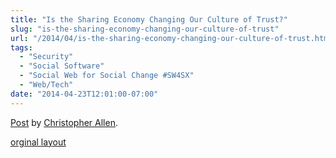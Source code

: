 ```yaml
---
title: "Is the Sharing Economy Changing Our Culture of Trust?"
slug: "is-the-sharing-economy-changing-our-culture-of-trust"
url: "/2014/04/is-the-sharing-economy-changing-our-culture-of-trust.html"
tags:
  - "Security"
  - "Social Software"
  - "Social Web for Social Change #SW4SX"
  - "Web/Tech"
date: "2014-04-23T12:01:00-07:00"
---
```

<div id="fb-root"></div> <script id="facebook-jssdk" src="//connect.facebook.net/en_US/all.js#xfbml=1"></script>
<div class="fb-post" data-href="https://www.facebook.com/ChristopherRayAllen/posts/10152372346645540" data-width="600"><div class="fb-xfbml-parse-ignore"><a href="https://www.facebook.com/ChristopherRayAllen/posts/10152372346645540">Post</a> by <a href="https://www.facebook.com/ChristopherRayAllen">Christopher Allen</a>.</div></div>
<p class="previous"><a href="/previous/2014/04/is-the-sharing-economy-changing-our-culture-of-trust.html" rel="syndication">orginal layout</a></p>

